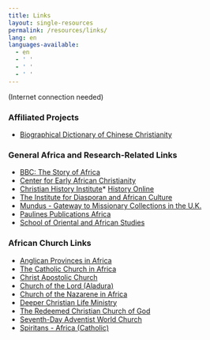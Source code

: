 ```yaml
---
title: Links
layout: single-resources
permalink: /resources/links/
lang: en
languages-available:                         
  - en
  - ' '
  - ' '
  - ' '
---
```

(Internet connection needed)

### Affiliated Projects  
*   [Biographical Dictionary of Chinese Christianity](http://www.bdcconline.net)

### General Africa and Research-Related Links  
*   [BBC: The Story of Africa](http://www.bbc.co.uk/worldservice/africa/features/storyofafrica/index.shtml)
*   [Center for Early African Christianity](http://www.earlyafricanchristianity.com/)
*   [Christian History Institute](http://www.chitorch.org/)*   [History Online](http://historyonline.chadwyck.co.uk)
*   [The Institute for Diasporan and African Culture](http://www.tidac.org/)
*   [Mundus - Gateway to Missionary Collections in the U.K.](http://www.mundus.ac.uk)
*   [Paulines Publications Africa]( http://www.paulinesafrica.org)
*   [School of Oriental and African Studies](http://www.soas.ac.uk/)

### African Church Links
*   [Anglican Provinces in Africa](http://www.anglicancommunion.org/tour/index.cfm)
*   [The Catholic Church in Africa](http://www.rc.net/africa/catholicafrica/)
*   [Christ Apostolic Church](http://www.cacworldwide.net/newIndex.asp)
*   [Church of the Lord (Aladura)](http://www.aladura.net/)
*   [Church of the Nazarene in Africa](http://www.africanazarene.org/)
*   [Deeper Christian Life Ministry](http://www.dclm.org/)
*   [The Redeemed Christian Church of God](https://trccg.org/rccg/)
*   [Seventh-Day Adventist World Church](http://www.adventist.org/)
*   [Spiritans - Africa (Catholic)](http://www.spiritans.org/africa.html)
